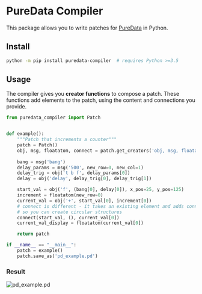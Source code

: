 # PureData Compiler

This package allows you to write patches for [PureData](https://puredata.info) in Python.

## Install

```bash
python -m pip install puredata-compiler  # requires Python >=3.5
```

## Usage

The compiler gives you **creator functions** to compose a patch. These functions
add elements to the patch, using the content and connections you provide.

```python
from puredata_compiler import Patch


def example():
    """Patch that increments a counter"""
    patch = Patch()
    obj, msg, floatatom, connect = patch.get_creators('obj, msg, floatatom, connect')
 
    bang = msg('bang')
    delay_params = msg('500', new_row=0, new_col=1)
    delay_trig = obj('t b f', delay_params[0])
    delay = obj('delay', delay_trig[0], delay_trig[1])

    start_val = obj('f', (bang[0], delay[0]), x_pos=25, y_pos=125)
    increment = floatatom(new_row=0)
    current_val = obj('+', start_val[0], increment[0])
    # connect is different - it takes an existing element and adds connections,
    # so you can create circular structures
    connect(start_val, (), current_val[0])
    current_val_display = floatatom(current_val[0])

    return patch

if __name__ == "__main__":
    patch = example()
    patch.save_as('pd_example.pd')

```

### Result

![pd_example.pd](https://dylanburati.github.io/assets/puredata-compiler1.png)
